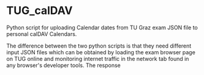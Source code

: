 # TUG_calDAV
Python script for uploading Calendar dates from TU Graz exam JSON file to personal calDAV Calendars.


The difference between the two python scripts is that they need different input JSON files which can be obtained by loading the exam browser page on TUG online and monitoring internet traffic in the network tab found in any browser's developer tools. 
The response 
